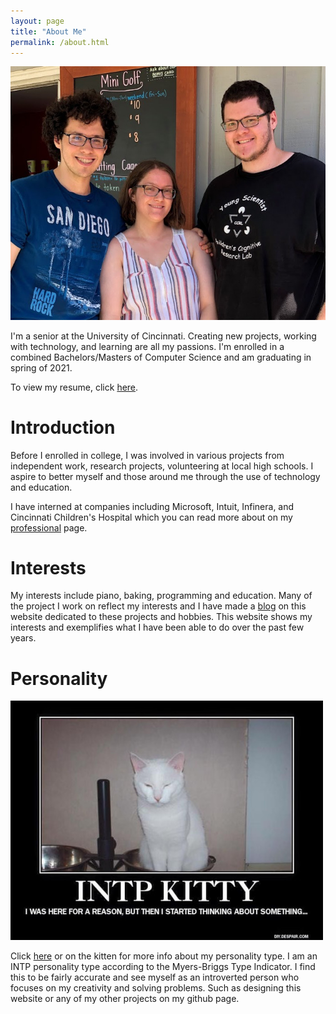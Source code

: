 ```yaml
---
layout: page
title: "About Me"
permalink: /about.html
---
```


![Me and my sibilings](/assets/imgs/about-me.jpg)

I'm a senior at the University of Cincinnati. Creating new projects, working with technology, and learning are all my passions.
I'm enrolled in a combined Bachelors/Masters of Computer Science and am graduating in spring of 2021.

To view my resume, click [here](/resume.html). 

# Introduction

Before I enrolled in college, I was involved in various projects from independent work, research projects, volunteering at local high schools.
I aspire to better myself and those around me through the use of technology and education.

I have interned at companies including Microsoft, Intuit, Infinera, and Cincinnati Children's Hospital which you can read more about on my [professional](/professional.html) page.

# Interests

My interests include piano, baking, programming and education. Many of the project I work on reflect my interests and I have made a [blog](/blog.html) on this website dedicated to these projects and hobbies. This website shows my interests and exemplifies what I have been able to do over the past few years.

# Personality

[![INTP Kitty](/assets/imgs/intp-kitty.jpg)](https://www.16personalities.com/intp-personality)

Click [here](https://www.16personalities.com/intp-personality) or on the kitten for more info about my personality type. I am an INTP personality type according to the Myers-Briggs Type Indicator. I find this to be fairly accurate and see myself as an introverted person who focuses on my creativity and solving problems. Such as designing this website or any of my other projects on my github page.

